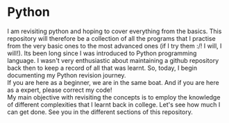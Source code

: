 # Python
I am revisiting python and hoping to cover everything from the basics. This repository will therefore be a collection of all the programs that I practise from the very basic ones to the most advanced ones (if I try them :/! I will, I will!). Its been long since I was introduced to Python programming language. I wasn't very enthusiastic about maintaining a github repository back then to keep a record of all that was learnt. So, today, I begin documenting my Python revision journey. <br/>
If you are here as a beginner, we are in the same boat. And if you are here as a expert, please correct my code! <br/>
My main objective with revisiting the concepts is to employ the knowledge of different complexities that I learnt back in college. Let's see how much I can get done. See you in the different sections of this repository. 
